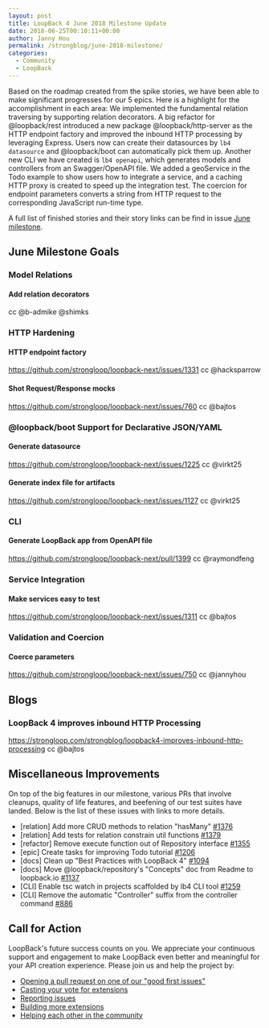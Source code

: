 ```yaml
---
layout: post
title: LoopBack 4 June 2018 Milestone Update
date: 2018-06-25T00:10:11+00:00
author: Janny Hou
permalink: /strongblog/june-2018-milestone/
categories:
  - Community
  - LoopBack
---
```


Based on the roadmap created from the spike stories, we have been able to make significant progresses for our 5 epics. Here is a highlight for the accomplishment in each area: We implemented the fundamental relation traversing by supporting relation decorators. A big refactor for @loopback/rest introduced a new package @loopback/http-server as the HTTP endpoint factory and improved the inbound HTTP processing by leveraging Express. Users now can create their datasources by `lb4 datasource` and @loopback/boot can automatically pick them up. Another new CLI we have created is `lb4 openapi`, which generates models and controllers from an Swagger/OpenAPI file. We added a geoService in the Todo example to show users how to integrate a service, and a caching HTTP proxy is created to speed up the integration test. The coercion for endpoint parameters converts a string from HTTP request to the corresponding JavaScript run-time type.

A full list of finished stories and their story links can be find in issue [June milestone](https://github.com/strongloop/loopback-next/issues/1375).

<!--more-->

## June Milestone Goals

### Model Relations

#### Add relation decorators

cc @b-admike @shimks

### HTTP Hardening

#### HTTP endpoint factory

https://github.com/strongloop/loopback-next/issues/1331
cc @hacksparrow

#### Shot Request/Response mocks

https://github.com/strongloop/loopback-next/issues/760
cc @bajtos

### @loopback/boot Support for Declarative JSON/YAML

#### Generate datasource

https://github.com/strongloop/loopback-next/issues/1225
cc @virkt25

#### Generate index file for artifacts

https://github.com/strongloop/loopback-next/issues/1127
cc @virkt25

### CLI 

#### Generate LoopBack app from OpenAPI file

https://github.com/strongloop/loopback-next/pull/1399
cc @raymondfeng

### Service Integration

#### Make services easy to test

https://github.com/strongloop/loopback-next/issues/1311
cc @bajtos

### Validation and Coercion

#### Coerce parameters 

https://github.com/strongloop/loopback-next/issues/750
cc @jannyhou

## Blogs

### LoopBack 4 improves inbound HTTP Processing

https://strongloop.com/strongblog/loopback4-improves-inbound-http-processing
cc @bajtos

## Miscellaneous Improvements

On top of the big features in our milestone, various PRs that involve cleanups, quality of life features, and beefening of our test suites have landed. Below is the list of these issues with links to more details.

* [relation] Add more CRUD methods to relation "hasMany" [#1376](https://github.com/strongloop/loopback-next/issues/1376)
* [relation] Add tests for relation constrain util functions [#1379](https://github.com/strongloop/loopback-next/issues/1379)
* [refactor] Remove execute function out of Repository interface [#1355](https://github.com/strongloop/loopback-next/issues/1355)
* [epic] Create tasks for improving Todo tutorial [#1206](https://github.com/strongloop/loopback-next/issues/1206)
* [docs] Clean up "Best Practices with LoopBack 4" [#1094](https://github.com/strongloop/loopback-next/issues/1094)
* [docs] Move @loopback/repository's "Concepts" doc from Readme to loopback.io [#1137](https://github.com/strongloop/loopback-next/issues/1137)
* [CLI] Enable tsc watch in projects scaffolded by lb4 CLI tool [#1259](https://github.com/strongloop/loopback-next/issues/1259)
* [CLI] Remove the automatic "Controller" suffix from the controller command [#886](https://github.com/strongloop/loopback-next/issues/886)

## Call for Action

LoopBack's future success counts on you. We appreciate your continuous support and engagement to make LoopBack even better and meaningful for your API creation experience. Please join us and help the project by:

- [Opening a pull request on one of our "good first issues"](https://github.com/strongloop/loopback-next/labels/good%20first%20issue)
- [Casting your vote for extensions](https://github.com/strongloop/loopback-next/issues/512)
- [Reporting issues](https://github.com/strongloop/loopback-next/issues)
- [Building more extensions](https://github.com/strongloop/loopback-next/issues/647)
- [Helping each other in the community](https://groups.google.com/forum/#!forum/loopbackjs)
